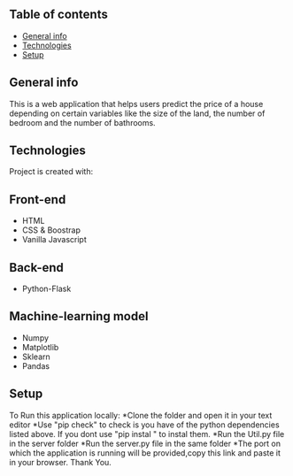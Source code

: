 ## Table of contents
* [General info](#general-info)
* [Technologies](#technologies)
* [Setup](#setup)

## General info
This is a web application that helps users predict the price of a house depending on certain variables
like the size of the land, the number of bedroom and the number of bathrooms.
	
## Technologies
Project is created with:

## Front-end
* HTML
* CSS & Boostrap
* Vanilla Javascript

## Back-end
* Python-Flask

## Machine-learning model
* Numpy
* Matplotlib
* Sklearn
* Pandas


## Setup
To Run this application locally:
*Clone the folder and open it in your text editor
*Use "pip check" to check is you have of the python dependencies listed above. If you dont use "pip instal <dependencyName>" to instal them.
*Run the Util.py file in the server folder
*Run the server.py file in the same folder
*The port on which the application is running will be provided,copy this link and paste it in your browser.
Thank You.
